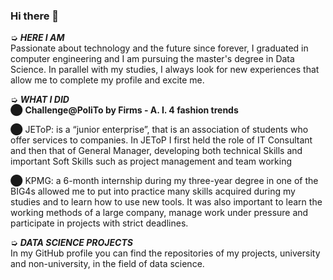 ### Hi there 👋

<!--
**luciainnocenti/luciainnocenti** is a ✨ _special_ ✨ repository because its `README.md` (this file) appears on your GitHub profile.

Here are some ideas to get you started:

- 🔭 I’m currently working on ...
- 🌱 I’m currently learning ...
- 👯 I’m looking to collaborate on ...
- 🤔 I’m looking for help with ...
- 💬 Ask me about ...
- 📫 How to reach me: ...
- 😄 Pronouns: ...
- ⚡ Fun fact: ...
-->

➭ <i><b>HERE I AM</b></i>  <br />
Passionate about technology and the future since forever, I graduated in computer engineering and I am pursuing the master's degree in Data Science. In parallel with my studies, I always look for new experiences that allow me to complete my profile and excite me.<br />


➭ <i><b>WHAT I DID </b></i>  <br />
⬤ <b>Challenge@PoliTo by Firms - A. I. 4 fashion trends</b> <br />

⬤ JEToP: is a “junior enterprise”, that is an association of students who offer services to companies. In JEToP I first held the role of IT Consultant and then that of General Manager, developing both technical Skills and important Soft Skills such as project management and team working     <br />

⬤ KPMG: a 6-month internship during my three-year degree in one of the BIG4s allowed me to put into practice many skills acquired during my studies and to learn how to use new tools. It was also important to learn the working methods of a large company, manage work under pressure and participate in projects with strict deadlines. <br />
  
  
➭ <i><b>DATA SCIENCE PROJECTS</b></i>  <br />
In my GitHub profile you can find the repositories of my projects, university and non-university, in the field of data science. <br />

